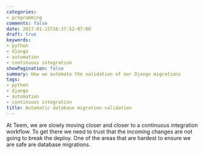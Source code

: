 ```yaml
---
categories:
- programming
comments: false
date: 2017-01-15T16:37:52-07:00
draft: true
keywords:
- python
- django
- automation
- continuous integration
showPagination: false
summary: How we automate the validation of our Django migrations
tags:
- python
- django
- automation
- continuous integration
title: Automatic database migration validation
---
```


At Teem, we are slowly moving closer and closer to a continuous integration workflow.  To get there we need to trust that the incoming changes are not going to break the deploy.  One of the areas that are hardest to ensure we are safe are database migrations.

<!--more-->